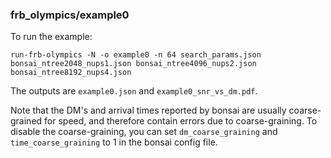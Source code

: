 ### frb_olympics/example0

To run the example:
```
run-frb-olympics -N -o example0 -n 64 search_params.json bonsai_ntree2048_nups1.json bonsai_ntree4096_nups2.json bonsai_ntree8192_nups4.json 
```
The outputs are `example0.json` and `example0_snr_vs_dm.pdf`.

Note that the DM's and arrival times reported by bonsai are usually coarse-grained for speed, and 
therefore contain errors due to coarse-graining.  To disable the coarse-graining, you can set
`dm_coarse_graining` and `time_coarse_graining` to 1 in the bonsai config file.
